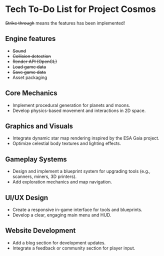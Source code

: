 # Tech To-Do List for Project Cosmos

~~Strike through~~ means the features has been implemented!

## Engine features

- ~~Sound~~
- ~~Collision detection~~
- ~~Render API (OpenGL)~~
- ~~Load game data~~
- ~~Save game data~~
- Asset packaging

## Core Mechanics

- Implement procedural generation for planets and moons.
- Develop physics-based movement and interactions in 2D space.

## Graphics and Visuals

- Integrate dynamic star map rendering inspired by the ESA Gaia project.
- Optimize celestial body textures and lighting effects.

## Gameplay Systems

- Design and implement a blueprint system for upgrading tools (e.g., scanners, miners, 3D printers).
- Add exploration mechanics and map navigation.

## UI/UX Design

- Create a responsive in-game interface for tools and blueprints.
- Develop a clear, engaging main menu and HUD.

## Website Development

- Add a blog section for development updates.
- Integrate a feedback or community section for player input.